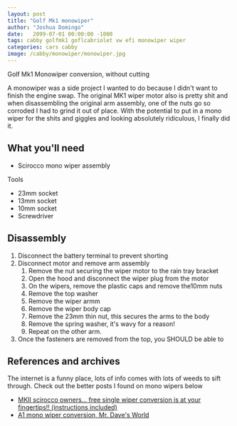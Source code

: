 ```yaml
---
layout: post
title: "Golf Mk1 monowiper"
author: "Joshua Domingo"
date:   2099-07-01 00:00:00 -1000
tags: cabby golfmk1 goflcabriolet vw efi monowiper wiper
categories: cars cabby
image: /cabby/monowiper/monowiper.jpg
---
```


Golf Mk1 Monowiper conversion, without cutting

A monowiper was a side project I wanted to do because I didn't want to finish the engine swap. The original MK1 wiper motor also is pretty shit and when disassembling the original arm assembly, one of the nuts go so corroded I had to grind it out of place. With the potential to put in a mono wiper for the shits and giggles and looking absolutely ridiculous, I finally did it.

## What you'll need

- Scirocco mono wiper assembly

Tools
- 23mm socket
- 13mm socket
- 10mm socket
- Screwdriver

## Disassembly

1. Disconnect the battery terminal to prevent shorting
2. Disconnect motor and remove arm assembly
   1. Remove the nut securing the wiper motor to the rain tray bracket
   2. Open the hood and disconnect the wiper plug from the motor
   3. On the wipers, remove the plastic caps and remove the10mm nuts
   4. Remove the top washer
   5. Remove the wiper armm
   6. Remove the wiper body cap
   7. Remove the 23mm thin nut, this secures the arms to the body
   8. Remove the spring washer, it's wavy for a reason!
   9. Repeat on the other arm.
3. Once the fasteners are removed from the top, you SHOULD be able to 

## References and archives

The internet is a funny place, lots of info comes with lots of weeds to sift through. Check out the better posts I found on mono wipers below

- [MKII scirocco owners... free single wiper conversion is at your fingertips!! (instructions included)](http://www.scirocco.org/list/archives/1998/September/msg00043.html)
- [A1 mono wiper conversion, Mr. Dave's World](http://www.mrdavesworld.com/wiper.html)